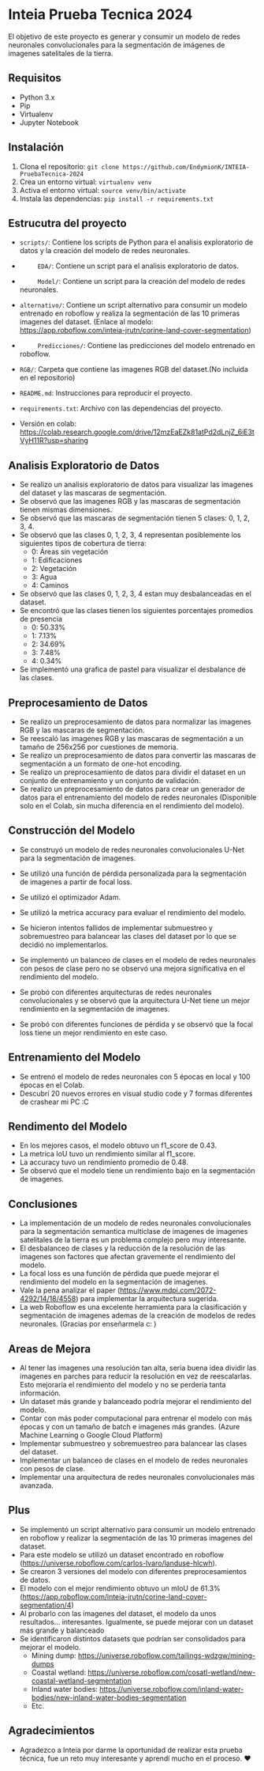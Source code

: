 # Inteia Prueba Tecnica 2024

El objetivo de este proyecto es generar y consumir un modelo de redes neuronales convolucionales para la segmentación de imágenes de imagenes satelitales de la tierra.

## Requisitos

- Python 3.x
- Pip
- Virtualenv
- Jupyter Notebook

## Instalación

1. Clona el repositorio: `git clone https://github.com/EndymionK/INTEIA-PruebaTecnica-2024 `
2. Crea un entorno virtual: `virtualenv venv`
3. Activa el entorno virtual: `source venv/bin/activate`
4. Instala las dependencias: `pip install -r requirements.txt`

## Estrucutra del proyecto

- `scripts/`: Contiene los scripts de Python para el analisis exploratorio de datos y la creación del modelo de redes neuronales.
- `     EDA/`: Contiene un script para el analisis exploratorio de datos.
- `     Model/`: Contiene un script para la creación del modelo de redes neuronales.
- `alternativo/`: Contiene un script alternativo para consumir un modelo entrenado en roboflow y realiza la segmentación de las 10 primeras imagenes del dataset. (Enlace al modelo: https://app.roboflow.com/inteia-jrutn/corine-land-cover-segmentation)
- `     Predicciones/`: Contiene las predicciones del modelo entrenado en roboflow.
- `RGB/`: Carpeta que contiene las imagenes RGB del dataset.(No incluida en el repositorio)
- `README.md`: Instrucciones para reproducir el proyecto.
- `requirements.txt`: Archivo con las dependencias del proyecto.

- Versión en colab: https://colab.research.google.com/drive/12mzEaEZk81atPd2dLnjZ_6iE3tVyH11R?usp=sharing

## Analisis Exploratorio de Datos

- Se realizo un analisis exploratorio de datos para visualizar las imagenes del dataset y las mascaras de segmentación.
- Se observó que las imagenes RGB y las mascaras de segmentación tienen mismas dimensiones.
- Se observó que las mascaras de segmentación tienen 5 clases: 0, 1, 2, 3, 4.
- Se observó que las clases 0, 1, 2, 3, 4 representan posiblemente los siguientes tipos de cobertura de tierra:
    - 0: Áreas sin vegetación
    - 1: Edificaciones
    - 2: Vegetación
    - 3: Agua
    - 4: Caminos
- Se observó que las clases 0, 1, 2, 3, 4 estan muy desbalanceadas en el dataset.
- Se encontró que las clases tienen los siguientes porcentajes promedios de presencia  
    - 0: 50.33%
    - 1: 7.13%
    - 2: 34.69%
    - 3: 7.48%
    - 4: 0.34%
- Se implementó una grafica de pastel para visualizar el desbalance de las clases.

## Preprocesamiento de Datos

- Se realizo un preprocesamiento de datos para normalizar las imagenes RGB y las mascaras de segmentación.
- Se reescaló las imagenes RGB y las mascaras de segmentación a un tamaño de 256x256 por cuestiones de memoria.
- Se realizo un preprocesamiento de datos para convertir las mascaras de segmentación a un formato de one-hot encoding.
- Se realizo un preprocesamiento de datos para dividir el dataset en un conjunto de entrenamiento y un conjunto de validación.
- Se realizo un preprocesamiento de datos para crear un generador de datos para el entrenamiento del modelo de redes neuronales (Disponible solo en el Colab, sin mucha diferencia en el rendimiento del modelo).

## Construcción del Modelo

- Se construyó un modelo de redes neuronales convolucionales U-Net para la segmentación de imagenes.
- Se utilizó una función de pérdida personalizada para la segmentación de imagenes a partir de focal loss.
- Se utilizó el optimizador Adam.
- Se utilizó la metrica accuracy para evaluar el rendimiento del modelo.

- Se hicieron intentos fallidos de implementar submuestreo y sobremuestreo para balancear las clases del dataset por lo que se decidió no implementarlos.
- Se implementó un balanceo de clases en el modelo de redes neuronales con pesos de clase pero no se observó una mejora significativa en el rendimiento del modelo.
- Se probó con diferentes arquitecturas de redes neuronales convolucionales y se observó que la arquitectura U-Net tiene un mejor rendimiento en la segmentación de imagenes.
- Se probó con diferentes funciones de pérdida y se observó que la focal loss tiene un mejor rendimiento en este caso.

## Entrenamiento del Modelo

- Se entrenó el modelo de redes neuronales con 5 épocas en local y 100 épocas en el Colab.
- Descubrí 20 nuevos errores en visual studio code y 7 formas diferentes de crashear mi PC :C 

## Rendimento del Modelo

- En los mejores casos, el modelo obtuvo un f1_score de 0.43.
- La metrica IoU tuvo un rendimiento similar al f1_score.
- La accuracy tuvo un rendimiento promedio de 0.48.
- Se observó que el modelo tiene un rendimiento bajo en la segmentación de imagenes.

## Conclusiones

- La implementación de un modelo de redes neuronales convolucionales para la segmentación semantica multiclase de imagenes de imagenes satelitales de la tierra es un problema complejo pero muy interesante.
- El desbalanceo de clases y la reducción de la resolución de las imagenes son factores que afectan gravemente el rendimiento del modelo.
- La focal loss es una función de pérdida que puede mejorar el rendimiento del modelo en la segmentación de imagenes.
- Vale la pena analizar el paper (https://www.mdpi.com/2072-4292/14/18/4558) para implementar la arquitectura sugerida.
- La web Roboflow es una excelente herramienta para la clasificación y segmentación de imagenes ademas de la creación de modelos de redes neuronales. (Gracias por enseñarmela c: )

## Areas de Mejora

- Al tener las imagenes una resolución tan alta, sería buena idea dividir las imagenes en parches para reducir la resolución en vez de reescalarlas. Esto mejoraría el rendimiento del modelo y no se perdería tanta información.
- Un dataset más grande y balanceado podría mejorar el rendimiento del modelo.
- Contar con más poder computacional para entrenar el modelo con más épocas y con un tamaño de batch e imagenes más grandes. (Azure Machine Learning o Google Cloud Platform)
- Implementar submuestreo y sobremuestreo para balancear las clases del dataset.
- Implementar un balanceo de clases en el modelo de redes neuronales con pesos de clase.
- Implementar una arquitectura de redes neuronales convolucionales más avanzada.

## Plus

- Se implementó un script alternativo para consumir un modelo entrenado en roboflow y realizar la segmentación de las 10 primeras imagenes del dataset.
- Para este modelo se utilizó un dataset encontrado en roboflow (https://universe.roboflow.com/carlos-lvaro/landuse-hlcwh).
- Se crearon 3 versiones del modelo con diferentes preprocesamientos de datos.
- El modelo con el mejor rendimiento obtuvo un mIoU de 61.3% (https://app.roboflow.com/inteia-jrutn/corine-land-cover-segmentation/4)
- Al probarlo con las imagenes del dataset, el modelo da unos resultados... interesantes. Igualmente, se puede mejorar con un dataset más grande y balanceado
- Se identificaron distintos datasets que podrían ser consolidados para mejorar el modelo.
    - Mining dump: https://universe.roboflow.com/tailings-wdzgw/mining-dumps
    - Coastal wetland: https://universe.roboflow.com/cosatl-wetland/new-coastal-wetland-segmentation
    - Inland water bodies: https://universe.roboflow.com/inland-water-bodies/new-inland-water-bodies-segmentation
    - Etc.

## Agradecimientos

- Agradezco a Inteia por darme la oportunidad de realizar esta prueba técnica, fue un reto muy interesante y aprendí mucho en el proceso. ❤️


